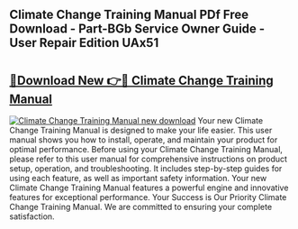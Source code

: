 ## Climate Change Training Manual PDf Free Download - Part-BGb Service Owner Guide - User Repair Edition UAx51

# <h2><a href="http://cf12167.oget.top/?id=Climate+Change+Training+Manual">🔗Download New 👉🔴 Climate Change Training Manual</a></h2>

[![Climate Change Training Manual new download](https://i.imgur.com/5g1atiW.png)](http://cf12167.oget.top/?id=Climate+Change+Training+Manual)
Your new Climate Change Training Manual is designed to make your life easier. This user manual shows you how to install, operate, and maintain your product for optimal performance. Before using your Climate Change Training Manual, please refer to this user manual for comprehensive instructions on product setup, operation, and troubleshooting. It includes step-by-step guides for using each feature, as well as important safety information. Your new Climate Change Training Manual features a powerful engine and innovative features for exceptional performance. Your Success is Our Priority Climate Change Training Manual. We are committed to ensuring your complete satisfaction.

